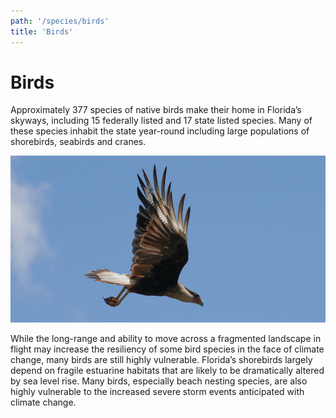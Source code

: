 ```yaml
---
path: '/species/birds'
title: 'Birds'
---
```


# Birds

Approximately 377 species of native birds make their home in Florida’s skyways, including 15 federally listed and 17 state listed species. Many of these species inhabit the state year-round including large populations of shorebirds, seabirds and cranes.

<!-- https://www.flickr.com/photos/bigcypressnps/41935562374/ -->

!["Audubon's crested caracara"](41935562374_3b5fc05972_k.jpg "Audubon's crested caracara. Photo: NPS.")

While the long-range and ability to move across a fragmented landscape in flight may increase the resiliency of some bird species in the face of climate change, many birds are still highly vulnerable. Florida’s shorebirds largely depend on fragile estuarine habitats that are likely to be dramatically altered by sea level rise. Many birds, especially beach nesting species, are also highly vulnerable to the increased severe storm events anticipated with climate change.
